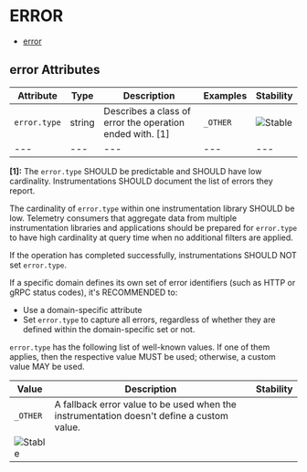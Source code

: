
<!--- Hugo front matter used to generate the website version of this page:
--->

# ERROR

- [error](#error)


## error Attributes

| Attribute  | Type | Description  | Examples  | Stability |
|---|---|---|---|---|
| `error.type` | string | Describes a class of error the operation ended with. [1] |`_OTHER` | ![Stable](https://img.shields.io/badge/-stable-lightgreen) |
|---|---|---|---|---|

**[1]:** The `error.type` SHOULD be predictable and SHOULD have low cardinality.
Instrumentations SHOULD document the list of errors they report.

The cardinality of `error.type` within one instrumentation library SHOULD be low.
Telemetry consumers that aggregate data from multiple instrumentation libraries and applications
should be prepared for `error.type` to have high cardinality at query time when no
additional filters are applied.

If the operation has completed successfully, instrumentations SHOULD NOT set `error.type`.

If a specific domain defines its own set of error identifiers (such as HTTP or gRPC status codes),
it's RECOMMENDED to:

* Use a domain-specific attribute
* Set `error.type` to capture all errors, regardless of whether they are defined within the domain-specific set or not.


`error.type` has the following list of well-known values. If one of them applies, then the respective value MUST be used; otherwise, a custom value MAY be used.

| Value  | Description | Stability |
|---|---|---|
| `_OTHER` | A fallback error value to be used when the instrumentation doesn't define a custom value.
 |  ![Stable](https://img.shields.io/badge/-stable-lightgreen) |

